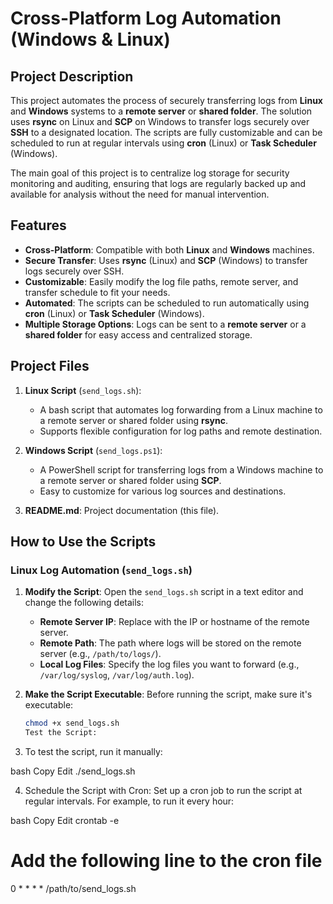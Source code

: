 # Cross-Platform Log Automation (Windows & Linux)

## Project Description

This project automates the process of securely transferring logs from **Linux** and **Windows** systems to a **remote server** or **shared folder**. The solution uses **rsync** on Linux and **SCP** on Windows to transfer logs securely over **SSH** to a designated location. The scripts are fully customizable and can be scheduled to run at regular intervals using **cron** (Linux) or **Task Scheduler** (Windows).

The main goal of this project is to centralize log storage for security monitoring and auditing, ensuring that logs are regularly backed up and available for analysis without the need for manual intervention.

## Features

- **Cross-Platform**: Compatible with both **Linux** and **Windows** machines.
- **Secure Transfer**: Uses **rsync** (Linux) and **SCP** (Windows) to transfer logs securely over SSH.
- **Customizable**: Easily modify the log file paths, remote server, and transfer schedule to fit your needs.
- **Automated**: The scripts can be scheduled to run automatically using **cron** (Linux) or **Task Scheduler** (Windows).
- **Multiple Storage Options**: Logs can be sent to a **remote server** or a **shared folder** for easy access and centralized storage.

## Project Files

1. **Linux Script** (`send_logs.sh`):
   - A bash script that automates log forwarding from a Linux machine to a remote server or shared folder using **rsync**.
   - Supports flexible configuration for log paths and remote destination.

2. **Windows Script** (`send_logs.ps1`):
   - A PowerShell script for transferring logs from a Windows machine to a remote server or shared folder using **SCP**.
   - Easy to customize for various log sources and destinations.

3. **README.md**: Project documentation (this file).

## How to Use the Scripts

### Linux Log Automation (`send_logs.sh`)

1. **Modify the Script**:
   Open the `send_logs.sh` script in a text editor and change the following details:
   - **Remote Server IP**: Replace with the IP or hostname of the remote server.
   - **Remote Path**: The path where logs will be stored on the remote server (e.g., `/path/to/logs/`).
   - **Local Log Files**: Specify the log files you want to forward (e.g., `/var/log/syslog`, `/var/log/auth.log`).

2. **Make the Script Executable**:
   Before running the script, make sure it's executable:
   ```bash
   chmod +x send_logs.sh
   Test the Script:
3. To test the script, run it manually:

bash
Copy
Edit
./send_logs.sh

4. Schedule the Script with Cron:
Set up a cron job to run the script at regular intervals. For example, to run it every hour:

bash
Copy
Edit
crontab -e
# Add the following line to the cron file
0 * * * * /path/to/send_logs.sh
